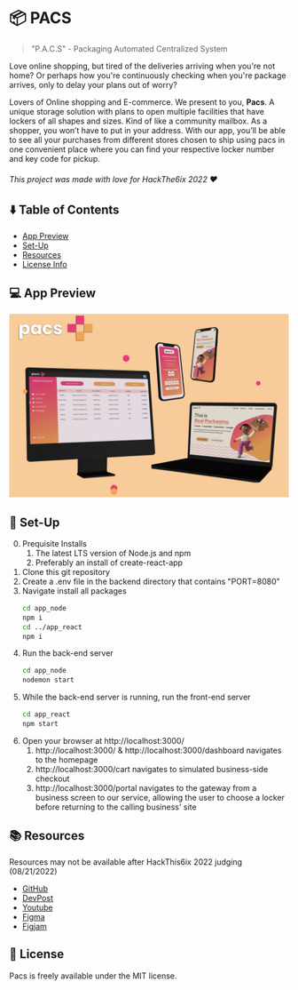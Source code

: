 # 📦 PACS

> "P.A.C.S" - Packaging Automated Centralized System

Love online shopping, but tired of the deliveries arriving when you're not home? Or perhaps how you're continuously checking when you're package arrives, only to delay your plans out of worry? 

Lovers of Online shopping and E-commerce. We present to you, **Pacs**. A unique storage solution with plans to open multiple facilities that have lockers of all shapes and sizes. Kind of like a community mailbox. As a shopper, you won’t have to put in your address. With our app, you’ll be able to see all your purchases from different stores chosen to ship using pacs in one convenient place where you can find your respective locker number and key code for pickup.

###### This project was made with love for HackThe6ix 2022 ❤️

## ⬇️ Table of Contents

* [App Preview](#--app-preview)
* [Set-Up](#-set-up)
* [Resources](#-resources)
* [License Info](#-license)

## 💻  App Preview

<img src="readme_resources/pacs-demo.png" alt="Screenshot of Pacs" title="Screenshot of Pacs" width="600"/>

## 🔨 Set-Up

0. Prequisite Installs
    1. The latest LTS version of Node.js and npm
    2. Preferably an install of create-react-app
1. Clone this git repository
2. Create a .env file in the backend directory that contains "PORT=8080"
3. Navigate install all packages
    ```sh
    cd app_node
    npm i
    cd ../app_react
    npm i
    ```
4. Run the back-end server
    ```sh
    cd app_node
    nodemon start
    ```
5. While the back-end server is running, run the front-end server
    ```bash
    cd app_react
    npm start
    ```
6. Open your browser at http://localhost:3000/
    1. http://localhost:3000/ & http://localhost:3000/dashboard navigates to the homepage
    2. http://localhost:3000/cart navigates to simulated business-side checkout
    3. http://localhost:3000/portal navigates to the gateway from a business screen to our service, allowing the user to choose a locker before returning to the calling business' site

## 📚 Resources

Resources may not be available after HackThis6ix 2022 judging (08/21/2022)
* [GitHub](https://github.com/rithik-c/pacs) 
* [DevPost](https://devpost.com/software/project-lowkey) 
* [Youtube](https://youtu.be/6NveoM4sxoo) 
* [Figma](https://www.figma.com/file/rbBWEaPeFodavsq87He1kv/Pacs?node-id=0%3A1)
* [Figjam](https://www.figma.com/file/53VWmI5ujlbq622F0f6M6w/Pacs?node-id=0%3A1)

## 📄 License

Pacs is freely available under the MIT license.
